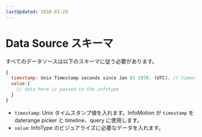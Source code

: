 ```yaml
---
lastUpdated: 2018-03-29
---
```


# Data Source スキーマ

すべてのデータソースは以下のスキーマに従う必要があります。

```javascript
{
  timestamp: Unix Timestamp seconds since Jan 01 1970. (UTC), // timestamp for daterange, timeline and querying. 
  value:{ 
    // data here is passed to the infotype 
  } 
} 
```

- `timestamp`:  Unix タイムスタンプ値を入れます。InfoMotion が `timestamp` を daterange picker と timeline、query に使用します。 
- `value`: InfoType のビジュアライズに必要なデータを入れます。
